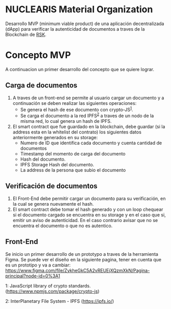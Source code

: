 # NUCLEARIS Material Organization
Desarrollo MVP (minimum viable product) de una aplicación decentralizada (dApp) para verificar la autenticidad de documentos a traves de la Blockchain de [RSK](https://github.com/rsksmart/rskj).

# Concepto MVP
A continuacion un primer desarrollo del concepto que se quiere lograr.

## Carga de documentos
 1. A traves de un front-end se permite al usuario cargar un documento y a continuación se deben realizar las siguientes operaciones:
    - Se genera el hash de ese documento con crypto-JS<sup>[1](#ft1)</sup>.
    - Se carga el documento a la red IPFS<sup>[2](#ft2)</sup> a traves de un nodo de la misma red, lo cual genera un hash de IPFS.
 2. El smart contract que fue guardado en la blockchain, debe guardar (si la address esta en la whitelist del contrato) los siguientes datos anteriormente generados en su storage:
    - Numero de ID que identifica cada documento y cuenta cantidad de documentos
    - Timestamp del momento de carga del documento
    - Hash del documento.
    - IPFS Storage Hash del documento.
    - La address de la persona que subio el documento

 ## Verificación de documentos
 1. El Front-End debe permitir cargar un documento para su verificación, en la cual se genera nuevamente el hash.
 2. El smart contract debe tomar el hash generado y con un loop chequear si el documento cargado se encuentra en su storage y en el caso que si, emitir un aviso de autenticidad. En el caso contrario avisar que no se encuentra el documento o que no es autentico.
 
 ## Front-End
 Se inicio un primer desarrollo de un prototypo a traves de la herramienta Figma.
 Se puede ver el diseño en la siguiente pagina, tener en cuenta que es un prototipo y va a cambiar:
 https://www.figma.com/file/ZykheGkC5A2vREUEjXQzmXkN/Pagina-principal?node-id=0%3A1

<a name="ft1">1</a>: JavaScript library of crypto standards. (https://www.npmjs.com/package/crypto-js)

<a name="ft2">2</a>: InterPlanetary File System - IPFS (https://ipfs.io/)
